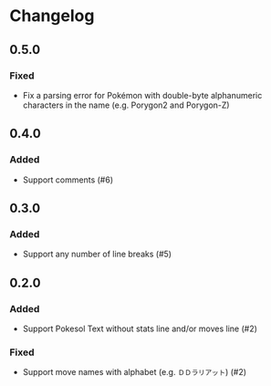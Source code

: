 # Changelog

## 0.5.0

### Fixed

- Fix a parsing error for Pokémon with double-byte alphanumeric characters in the name (e.g. Porygon2 and Porygon-Z)

## 0.4.0

### Added

- Support comments (#6)

## 0.3.0

### Added

- Support any number of line breaks (#5)

## 0.2.0

### Added

- Support Pokesol Text without stats line and/or moves line (#2)

### Fixed

- Support move names with alphabet (e.g. `ＤＤラリアット`) (#2)
